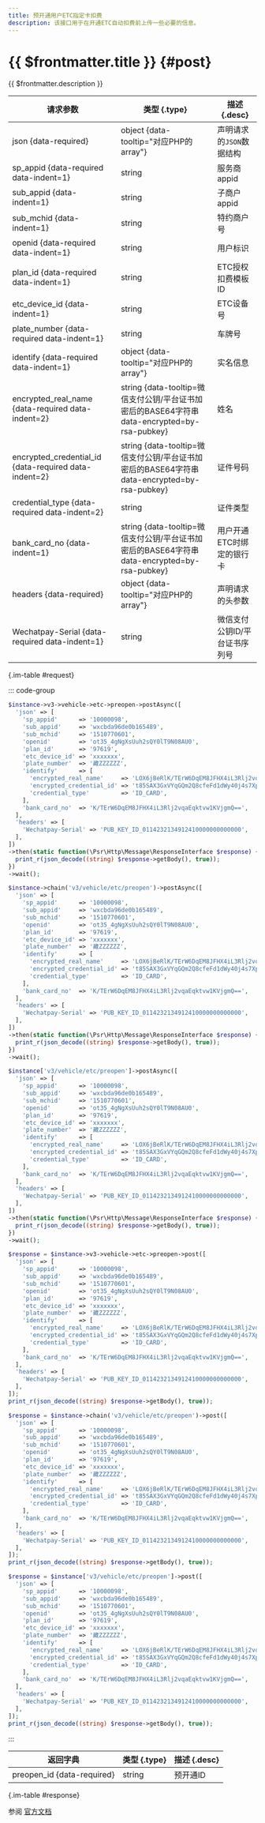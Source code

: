 ```yaml
---
title: 预开通用户ETC指定卡扣费
description: 该接口用于在开通ETC自动扣费前上传一些必要的信息。
---
```


# {{ $frontmatter.title }} {#post}

{{ $frontmatter.description }}

| 请求参数 | 类型 {.type} | 描述 {.desc}
| --- | --- | ---
| json {data-required} | object {data-tooltip="对应PHP的array"} | 声明请求的`JSON`数据结构
| sp_appid {data-required data-indent=1} | string | 服务商appid
| sub_appid {data-indent=1} | string | 子商户appid
| sub_mchid {data-indent=1} | string | 特约商户号
| openid {data-required data-indent=1} | string | 用户标识
| plan_id {data-required data-indent=1} | string | ETC授权扣费模板ID
| etc_device_id {data-indent=1} | string | ETC设备号
| plate_number {data-required data-indent=1} | string | 车牌号
| identify {data-required data-indent=1} | object {data-tooltip="对应PHP的array"} | 实名信息
| encrypted_real_name {data-required data-indent=2} | string {data-tooltip=微信支付公钥/平台证书加密后的BASE64字符串 data-encrypted=by-rsa-pubkey} | 姓名
| encrypted_credential_id {data-required data-indent=2} | string {data-tooltip=微信支付公钥/平台证书加密后的BASE64字符串 data-encrypted=by-rsa-pubkey} | 证件号码
| credential_type {data-required data-indent=2} | string | 证件类型
| bank_card_no {data-indent=1} | string {data-tooltip=微信支付公钥/平台证书加密后的BASE64字符串 data-encrypted=by-rsa-pubkey} | 用户开通ETC时绑定的银行卡
| headers {data-required} | object {data-tooltip="对应PHP的array"} | 声明请求的头参数
| Wechatpay-Serial {data-required data-indent=1} | string | 微信支付公钥ID/平台证书序列号

{.im-table #request}

::: code-group

```php [异步纯链式]
$instance->v3->vehicle->etc->preopen->postAsync([
  'json' => [
    'sp_appid'      => '10000098',
    'sub_appid'     => 'wxcbda96de0b165489',
    'sub_mchid'     => '1510770601',
    'openid'        => 'ot35_4gNgXsUuh2sQY0lT9N08AU0',
    'plan_id'       => '97619',
    'etc_device_id' => 'xxxxxxx',
    'plate_number'  => '藏ZZZZZZ',
    'identify'      => [
      'encrypted_real_name'     => 'LOX6jBeRlK/TErW6DqEM8JFHX4iL3Rlj2vqaEqktvw1KVjgmQ==',
      'encrypted_credential_id' => 't85SAX3GxVYqGQm2Q8cfeFd1dWy40j4s7XpIds8Glw83HG3vN9Q==',
      'credential_type'         => 'ID_CARD',
    ],
    'bank_card_no'  => 'K/TErW6DqEM8JFHX4iL3Rlj2vqaEqktvw1KVjgmQ==',
  ],
  'headers' => [
    'Wechatpay-Serial' => 'PUB_KEY_ID_0114232134912410000000000000',
  ],
])
->then(static function(\Psr\Http\Message\ResponseInterface $response) {
  print_r(json_decode((string) $response->getBody(), true));
})
->wait();
```

```php [异步声明式]
$instance->chain('v3/vehicle/etc/preopen')->postAsync([
  'json' => [
    'sp_appid'      => '10000098',
    'sub_appid'     => 'wxcbda96de0b165489',
    'sub_mchid'     => '1510770601',
    'openid'        => 'ot35_4gNgXsUuh2sQY0lT9N08AU0',
    'plan_id'       => '97619',
    'etc_device_id' => 'xxxxxxx',
    'plate_number'  => '藏ZZZZZZ',
    'identify'      => [
      'encrypted_real_name'     => 'LOX6jBeRlK/TErW6DqEM8JFHX4iL3Rlj2vqaEqktvw1KVjgmQ==',
      'encrypted_credential_id' => 't85SAX3GxVYqGQm2Q8cfeFd1dWy40j4s7XpIds8Glw83HG3vN9Q==',
      'credential_type'         => 'ID_CARD',
    ],
    'bank_card_no'  => 'K/TErW6DqEM8JFHX4iL3Rlj2vqaEqktvw1KVjgmQ==',
  ],
  'headers' => [
    'Wechatpay-Serial' => 'PUB_KEY_ID_0114232134912410000000000000',
  ],
])
->then(static function(\Psr\Http\Message\ResponseInterface $response) {
  print_r(json_decode((string) $response->getBody(), true));
})
->wait();
```

```php [异步属性式]
$instance['v3/vehicle/etc/preopen']->postAsync([
  'json' => [
    'sp_appid'      => '10000098',
    'sub_appid'     => 'wxcbda96de0b165489',
    'sub_mchid'     => '1510770601',
    'openid'        => 'ot35_4gNgXsUuh2sQY0lT9N08AU0',
    'plan_id'       => '97619',
    'etc_device_id' => 'xxxxxxx',
    'plate_number'  => '藏ZZZZZZ',
    'identify'      => [
      'encrypted_real_name'     => 'LOX6jBeRlK/TErW6DqEM8JFHX4iL3Rlj2vqaEqktvw1KVjgmQ==',
      'encrypted_credential_id' => 't85SAX3GxVYqGQm2Q8cfeFd1dWy40j4s7XpIds8Glw83HG3vN9Q==',
      'credential_type'         => 'ID_CARD',
    ],
    'bank_card_no'  => 'K/TErW6DqEM8JFHX4iL3Rlj2vqaEqktvw1KVjgmQ==',
  ],
  'headers' => [
    'Wechatpay-Serial' => 'PUB_KEY_ID_0114232134912410000000000000',
  ],
])
->then(static function(\Psr\Http\Message\ResponseInterface $response) {
  print_r(json_decode((string) $response->getBody(), true));
})
->wait();
```

```php [同步纯链式]
$response = $instance->v3->vehicle->etc->preopen->post([
  'json' => [
    'sp_appid'      => '10000098',
    'sub_appid'     => 'wxcbda96de0b165489',
    'sub_mchid'     => '1510770601',
    'openid'        => 'ot35_4gNgXsUuh2sQY0lT9N08AU0',
    'plan_id'       => '97619',
    'etc_device_id' => 'xxxxxxx',
    'plate_number'  => '藏ZZZZZZ',
    'identify'      => [
      'encrypted_real_name'     => 'LOX6jBeRlK/TErW6DqEM8JFHX4iL3Rlj2vqaEqktvw1KVjgmQ==',
      'encrypted_credential_id' => 't85SAX3GxVYqGQm2Q8cfeFd1dWy40j4s7XpIds8Glw83HG3vN9Q==',
      'credential_type'         => 'ID_CARD',
    ],
    'bank_card_no'  => 'K/TErW6DqEM8JFHX4iL3Rlj2vqaEqktvw1KVjgmQ==',
  ],
  'headers' => [
    'Wechatpay-Serial' => 'PUB_KEY_ID_0114232134912410000000000000',
  ],
]);
print_r(json_decode((string) $response->getBody(), true));
```

```php [同步声明式]
$response = $instance->chain('v3/vehicle/etc/preopen')->post([
  'json' => [
    'sp_appid'      => '10000098',
    'sub_appid'     => 'wxcbda96de0b165489',
    'sub_mchid'     => '1510770601',
    'openid'        => 'ot35_4gNgXsUuh2sQY0lT9N08AU0',
    'plan_id'       => '97619',
    'etc_device_id' => 'xxxxxxx',
    'plate_number'  => '藏ZZZZZZ',
    'identify'      => [
      'encrypted_real_name'     => 'LOX6jBeRlK/TErW6DqEM8JFHX4iL3Rlj2vqaEqktvw1KVjgmQ==',
      'encrypted_credential_id' => 't85SAX3GxVYqGQm2Q8cfeFd1dWy40j4s7XpIds8Glw83HG3vN9Q==',
      'credential_type'         => 'ID_CARD',
    ],
    'bank_card_no'  => 'K/TErW6DqEM8JFHX4iL3Rlj2vqaEqktvw1KVjgmQ==',
  ],
  'headers' => [
    'Wechatpay-Serial' => 'PUB_KEY_ID_0114232134912410000000000000',
  ],
]);
print_r(json_decode((string) $response->getBody(), true));
```

```php [同步属性式]
$response = $instance['v3/vehicle/etc/preopen']->post([
  'json' => [
    'sp_appid'      => '10000098',
    'sub_appid'     => 'wxcbda96de0b165489',
    'sub_mchid'     => '1510770601',
    'openid'        => 'ot35_4gNgXsUuh2sQY0lT9N08AU0',
    'plan_id'       => '97619',
    'etc_device_id' => 'xxxxxxx',
    'plate_number'  => '藏ZZZZZZ',
    'identify'      => [
      'encrypted_real_name'     => 'LOX6jBeRlK/TErW6DqEM8JFHX4iL3Rlj2vqaEqktvw1KVjgmQ==',
      'encrypted_credential_id' => 't85SAX3GxVYqGQm2Q8cfeFd1dWy40j4s7XpIds8Glw83HG3vN9Q==',
      'credential_type'         => 'ID_CARD',
    ],
    'bank_card_no'  => 'K/TErW6DqEM8JFHX4iL3Rlj2vqaEqktvw1KVjgmQ==',
  ],
  'headers' => [
    'Wechatpay-Serial' => 'PUB_KEY_ID_0114232134912410000000000000',
  ],
]);
print_r(json_decode((string) $response->getBody(), true));
```

:::

| 返回字典 | 类型 {.type} | 描述 {.desc}
| --- | --- | ---
| preopen_id {data-required} | string | 预开通ID

{.im-table #response}

参阅 [官方文档](https://pay.weixin.qq.com/wiki/doc/apiv3_partner/Offline/apis/chapter4_4_1.shtml)
